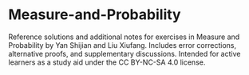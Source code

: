 # Measure-and-Probability
Reference solutions and additional notes for exercises in Measure and Probability by Yan Shijian and Liu Xiufang. Includes error corrections, alternative proofs, and supplementary discussions. Intended for active learners as a study aid under the CC BY-NC-SA 4.0 license.
